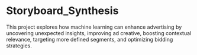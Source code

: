 # Storyboard_Synthesis
This project explores how machine learning can enhance advertising by uncovering unexpected insights, improving ad creative, boosting contextual relevance, targeting more defined segments, and optimizing bidding strategies.
